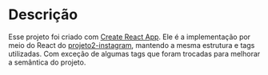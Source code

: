 # Descrição

Esse projeto foi criado com [Create React App](https://github.com/facebook/create-react-app). Ele é a implementação por meio do React do [projeto2-instagram](https://github.com/Icaro-pavani/projeto2-instagram), mantendo a mesma estrutura e tags utilizadas. Com exceção de algumas tags que foram trocadas para melhorar a semântica do projeto.
